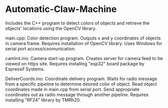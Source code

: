 # Automatic-Claw-Machine
Includes the C++ program to detect colors of objects and retrieve the objects' locations using the OpenCV library. 

main.cpp: Color detection program. Outputs x and y coordinates of objects in camera frame. Requires installation of OpenCV library. Uses Windows for serial port access/coomunication.

camInit.ino: Camera start-up program. Creates server for camera feed to be viewed on https site. Requires installing "esp32" board package by Espressif Systems. 

DeliverCoords.ino: Coordinate delivery program. Waits for radio message from a specific pipeline to determine desired color of object. Read object coordinates made in main.cpp from serial port. Send appropriate coordinates out as radio message through another pipeline. Requires installing "RF24" library by TMRh20.

